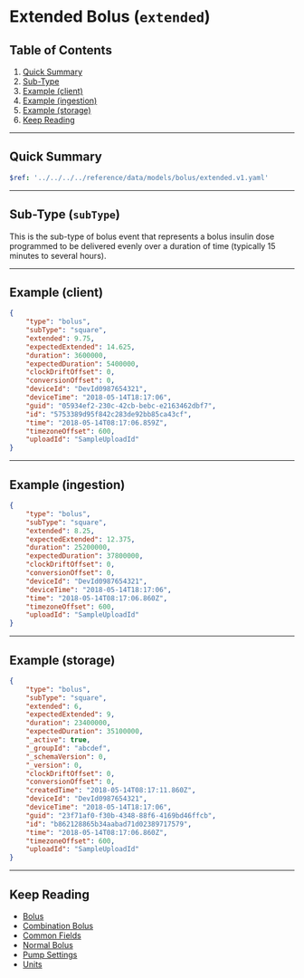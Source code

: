 # Extended Bolus (`extended`)

## Table of Contents

1. [Quick Summary](#quick-summary)
2. [Sub-Type](#subtype-subtype)
3. [Example (client)](#example-client)
4. [Example (ingestion)](#example-ingestion)
5. [Example (storage)](#example-storage)
6. [Keep Reading](#keep-reading)

---

## Quick Summary

```yaml json_schema
$ref: '../../../../reference/data/models/bolus/extended.v1.yaml'
```

---

## Sub-Type (`subType`)

This is the sub-type of bolus event that represents a bolus insulin dose programmed to be delivered evenly over a duration of time (typically 15 minutes to several hours).

---

## Example (client)

```json
{
    "type": "bolus",
    "subType": "square",
    "extended": 9.75,
    "expectedExtended": 14.625,
    "duration": 3600000,
    "expectedDuration": 5400000,
    "clockDriftOffset": 0,
    "conversionOffset": 0,
    "deviceId": "DevId0987654321",
    "deviceTime": "2018-05-14T18:17:06",
    "guid": "05934ef2-230c-42cb-bebc-e2163462dbf7",
    "id": "5753389d95f842c283de92bb85ca43cf",
    "time": "2018-05-14T08:17:06.859Z",
    "timezoneOffset": 600,
    "uploadId": "SampleUploadId"
}
```

---

## Example (ingestion)

```json
{
    "type": "bolus",
    "subType": "square",
    "extended": 8.25,
    "expectedExtended": 12.375,
    "duration": 25200000,
    "expectedDuration": 37800000,
    "clockDriftOffset": 0,
    "conversionOffset": 0,
    "deviceId": "DevId0987654321",
    "deviceTime": "2018-05-14T18:17:06",
    "time": "2018-05-14T08:17:06.860Z",
    "timezoneOffset": 600,
    "uploadId": "SampleUploadId"
}
```

---

## Example (storage)

```json
{
    "type": "bolus",
    "subType": "square",
    "extended": 6,
    "expectedExtended": 9,
    "duration": 23400000,
    "expectedDuration": 35100000,
    "_active": true,
    "_groupId": "abcdef",
    "_schemaVersion": 0,
    "_version": 0,
    "clockDriftOffset": 0,
    "conversionOffset": 0,
    "createdTime": "2018-05-14T08:17:11.860Z",
    "deviceId": "DevId0987654321",
    "deviceTime": "2018-05-14T18:17:06",
    "guid": "23f71af0-f30b-4348-88f6-4169bd46ffcb",
    "id": "b862128865b34aabad71d02389717579",
    "time": "2018-05-14T08:17:06.860Z",
    "timezoneOffset": 600,
    "uploadId": "SampleUploadId"
}
```

---

## Keep Reading

* [Bolus](./device-data/data-types/bolus.md)
* [Combination Bolus](./device-data/data-types/bolus/combination.md)
* [Common Fields](./device-data/common-fields.md)
* [Normal Bolus](./device-data/data-types/bolus/normal.md)
* [Pump Settings](./device-data/data-types/pump-settings.md)
* [Units](./device-data/units.md)

